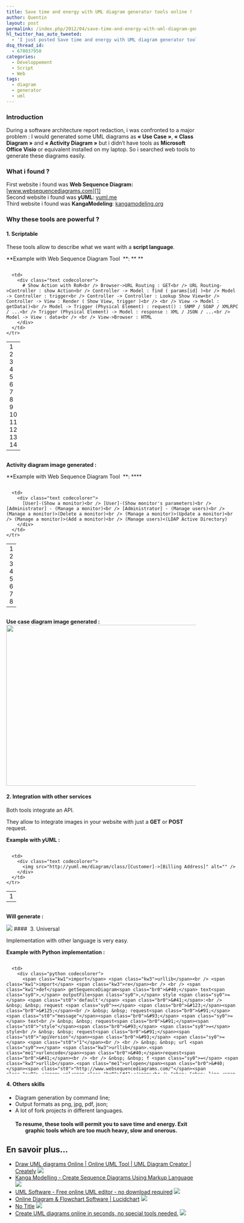 ```yaml
---
title: Save time and energy with UML diagram generator tools online !
author: Quentin
layout: post
permalink: /index.php/2012/04/save-time-and-energy-with-uml-diagram-generator-tools-online/
hl_twitter_has_auto_tweeted:
  - 'I just posted Save time and energy with UML diagram generator tools online !, read it here: http://blog.quentinrousseau.fr/?p=480'
dsq_thread_id:
  - 670037950
categories:
  - Développement
  - Script
  - Web
tags:
  - diagram
  - generator
  - uml
---
```

### Introduction

During a software architecture report redaction, i was confronted to a major problem : I would generated some UML diagrams as **&laquo;&nbsp;Use Case&nbsp;&raquo;**, **&laquo;&nbsp;Class Diagram&nbsp;&raquo;** and **&laquo;&nbsp;Activity Diagram&nbsp;&raquo;** but i didn&rsquo;t have tools as **Microsoft Office Visio** or equivalent installed on my laptop. So i searched web tools to generate these diagrams easily.

### What i found ?

First website i found was **Web Sequence Diagram:** [www.websequencediagrams.com][1]  
Second website i found was **yUML**: [yuml.me][2]  
Third website i found was **KangaModeling**: [kangamodeling.org][3]

### Why these tools are powerful ?

#### 1. Scriptable

These tools allow to describe what we want with a **script language**.

**Example with Web Sequence Diagram Tool  **: ** **

<div class="codecolorer-container text default" style="overflow:auto;white-space:nowrap;width:618px;">
  <table cellspacing="0" cellpadding="0">
    <tr>
      <td class="line-numbers">
        <div>
          1<br />2<br />3<br />4<br />5<br />6<br />7<br />8<br />9<br />10<br />11<br />12<br />13<br />14<br />
        </div>
      </td>
      
      <td>
        <div class="text codecolorer">
          # Show Action with RoR<br /> Browser->URL Routing : GET<br /> URL Routing->Controller : show Action<br /> Controller -> Model : find ( params[id] )<br /> Model -> Controller : trigger<br /> Controller -> Controller : Lookup Show View<br /> Controller -> View : Render ( Show View, trigger )<br /> <br /> View -> Model : getData()<br /> Model -> Trigger (Physical Element) : request() : SNMP / SOAP / XMLRPC / ...<br /> Trigger (Physical Element) -> Model : response : XML / JSON / ...<br /> Model -> View : data<br /> <br /> View->Browser : HTML
        </div>
      </td>
    </tr>
  </table>
</div>

**Activity diagram image generated :**  
[<img class="aligncenter size-medium wp-image-483" title="show Action RoR" src="http://blog.quentinrousseau.fr/wp-content/uploads/2012/04/index.png" alt="" />][4]

**Example with Web Sequence Diagram Tool  **: ****

<div class="codecolorer-container text default" style="overflow:auto;white-space:nowrap;width:618px;">
  <table cellspacing="0" cellpadding="0">
    <tr>
      <td class="line-numbers">
        <div>
          1<br />2<br />3<br />4<br />5<br />6<br />7<br />8<br />
        </div>
      </td>
      
      <td>
        <div class="text codecolorer">
          [User]-(Show a monitor)<br /> [User]-(Show monitor's parameters)<br /> [Administrator] - (Manage a monitor)<br /> [Administrator] - (Manage users)<br /> (Manage a monitor)>(Delete a monitor)<br /> (Manage a monitor)>(Update a monitor)<br /> (Manage a monitor)>(Add a monitor)<br /> (Manage users)<(LDAP Active Directory)
        </div>
      </td>
    </tr>
  </table>
</div>

**Use case diagram image generated :**  
[<img class="aligncenter size-full wp-image-487" title="Use case generated with yUML" src="http://blog.quentinrousseau.fr/wp-content/uploads/2012/04/use-cases.png" alt="" width="953" height="427" />][5]

#### 2. Integration with other services

Both tools integrate an API.

They allow to integrate images in your website with just a **GET** or **POST** request.

**Example with yUML :**

<div class="codecolorer-container text default" style="overflow:auto;white-space:nowrap;width:618px;">
  <table cellspacing="0" cellpadding="0">
    <tr>
      <td class="line-numbers">
        <div>
          1<br />
        </div>
      </td>
      
      <td>
        <div class="text codecolorer">
          <img src="http://yuml.me/diagram/class/[Customer]->[Billing Address]" alt="" />
        </div>
      </td>
    </tr>
  </table>
</div>

**Will generate :**

<img class="aligncenter" src="http://yuml.me/diagram/class/[Customer]->[Billing Address]&nbsp;&raquo; alt=&nbsp;&raquo;" /> 
####  3. Universal

Implementation with other language is very easy.

**Example with Python implementation :**

<div class="codecolorer-container python default" style="overflow:auto;white-space:nowrap;width:618px;height:300px;">
  <table cellspacing="0" cellpadding="0">
    <tr>
      <td class="line-numbers">
        <div>
          1<br />2<br />3<br />4<br />5<br />6<br />7<br />8<br />9<br />10<br />11<br />12<br />13<br />14<br />15<br />16<br />17<br />18<br />19<br />20<br />21<br />22<br />23<br />24<br />25<br />26<br />27<br />28<br />29<br />30<br />31<br />
        </div>
      </td>
      
      <td>
        <div class="python codecolorer">
          <span class="kw1">import</span> <span class="kw3">urllib</span><br /> <span class="kw1">import</span> <span class="kw3">re</span><br /> <br /> <span class="kw1">def</span> getSequenceDiagram<span class="br0">&#40;</span> text<span class="sy0">,</span> outputFile<span class="sy0">,</span> style <span class="sy0">=</span> <span class="st0">'default'</span> <span class="br0">&#41;</span>:<br /> &nbsp; &nbsp; request <span class="sy0">=</span> <span class="br0">&#123;</span><span class="br0">&#125;</span><br /> &nbsp; &nbsp; request<span class="br0">&#91;</span><span class="st0">"message"</span><span class="br0">&#93;</span> <span class="sy0">=</span> text<br /> &nbsp; &nbsp; request<span class="br0">&#91;</span><span class="st0">"style"</span><span class="br0">&#93;</span> <span class="sy0">=</span> style<br /> &nbsp; &nbsp; request<span class="br0">&#91;</span><span class="st0">"apiVersion"</span><span class="br0">&#93;</span> <span class="sy0">=</span> <span class="st0">"1"</span><br /> <br /> &nbsp; &nbsp; url <span class="sy0">=</span> <span class="kw3">urllib</span>.<span class="me1">urlencode</span><span class="br0">&#40;</span>request<span class="br0">&#41;</span><br /> <br /> &nbsp; &nbsp; f <span class="sy0">=</span> <span class="kw3">urllib</span>.<span class="me1">urlopen</span><span class="br0">&#40;</span><span class="st0">"http://www.websequencediagrams.com/"</span><span class="sy0">,</span> url<span class="br0">&#41;</span><br /> &nbsp; &nbsp; line <span class="sy0">=</span> f.<span class="kw3">readline</span><span class="br0">&#40;</span><span class="br0">&#41;</span><br /> &nbsp; &nbsp; f.<span class="me1">close</span><span class="br0">&#40;</span><span class="br0">&#41;</span><br /> <br /> &nbsp; &nbsp; expr <span class="sy0">=</span> <span class="kw3">re</span>.<span class="kw2">compile</span><span class="br0">&#40;</span><span class="st0">"(<span class="es0">\?</span>(img|pdf|png|svg)=[a-zA-Z0-9]+)"</span><span class="br0">&#41;</span><br /> &nbsp; &nbsp; m <span class="sy0">=</span> expr.<span class="me1">search</span><span class="br0">&#40;</span>line<span class="br0">&#41;</span><br /> <br /> &nbsp; &nbsp; <span class="kw1">if</span> m <span class="sy0">==</span> <span class="kw2">None</span>:<br /> &nbsp; &nbsp; &nbsp; &nbsp; <span class="kw1">print</span> <span class="st0">"Invalid response from server."</span><br /> &nbsp; &nbsp; &nbsp; &nbsp; <span class="kw1">return</span> <span class="kw2">False</span><br /> <br /> &nbsp; &nbsp; <span class="kw3">urllib</span>.<span class="me1">urlretrieve</span><span class="br0">&#40;</span><span class="st0">"http://www.websequencediagrams.com/"</span> + m.<span class="me1">group</span><span class="br0">&#40;</span><span class="nu0"></span><span class="br0">&#41;</span><span class="sy0">,</span><br /> &nbsp; &nbsp; &nbsp; &nbsp; &nbsp; &nbsp; outputFile <span class="br0">&#41;</span><br /> &nbsp; &nbsp; <span class="kw1">return</span> <span class="kw2">True</span><br /> <br /> style <span class="sy0">=</span> <span class="st0">"qsd"</span><br /> text <span class="sy0">=</span> <span class="st0">"alice->bob: authentication request<span class="es0">\n</span>bob-->alice: response"</span><br /> pngFile <span class="sy0">=</span> <span class="st0">"out.png"</span><br /> <br /> getSequenceDiagram<span class="br0">&#40;</span> text<span class="sy0">,</span> pngFile<span class="sy0">,</span> style <span class="br0">&#41;</span>
        </div>
      </td>
    </tr>
  </table>
</div>

#### 4. Others skills

*   Diagram generation by command line;
*   Output formats as png, jpg, pdf, json;
*   A lot of fork projects in different languages.

<h4 style="text-align: center;">
  To resume, these tools will permit you to save time and energy. Exit graphic tools which are too much heavy, slow and onerous.
</h4>



## En savoir plus&#8230;

*   <a href="http://creately.com/Draw-UML-and-Class-Diagrams-Online" title="Draw UML diagrams Online | Online UML Tool | UML Diagram Creator | Creately" rel="nofollow">Draw UML diagrams Online | Online UML Tool | UML Diagram Creator | Creately</a> ![][6]
*   <a href="http://kangamodeling.org/" title="Kanga Modelling - Create Sequence Diagrams Using Markup Language" rel="nofollow">Kanga Modelling - Create Sequence Diagrams Using Markup Language</a> ![][6]
*   <a href="http://www.gliffy.com/uses/uml-software/" title="UML Software - Free online UML editor - no download required" rel="nofollow">UML Software - Free online UML editor - no download required</a> ![][6]
*   <a href="http://www.lucidchart.com/" title="Online Diagram & Flowchart Software | Lucidchart" rel="nofollow">Online Diagram & Flowchart Software | Lucidchart</a> ![][6]
*   <a href="http://www.websequencediagrams.com/" title="No Title" rel="nofollow">No Title</a> ![][6]
*   <a href="http://yuml.me/" title="Create UML diagrams online in seconds, no special tools needed." rel="nofollow">Create UML diagrams online in seconds, no special tools needed.</a> ![][6]

 [1]: http://www.websequencediagrams.com
 [2]: http://yuml.me
 [3]: http://kangamodeling.org
 [4]: http://blog.quentinrousseau.fr/wp-content/uploads/2012/04/index.png
 [5]: http://blog.quentinrousseau.fr/wp-content/uploads/2012/04/use-cases.png
 [6]: http://blog.quentinrousseau.fr/wp-content/plugins/netblog/images/external-link-ltr-icon.png
